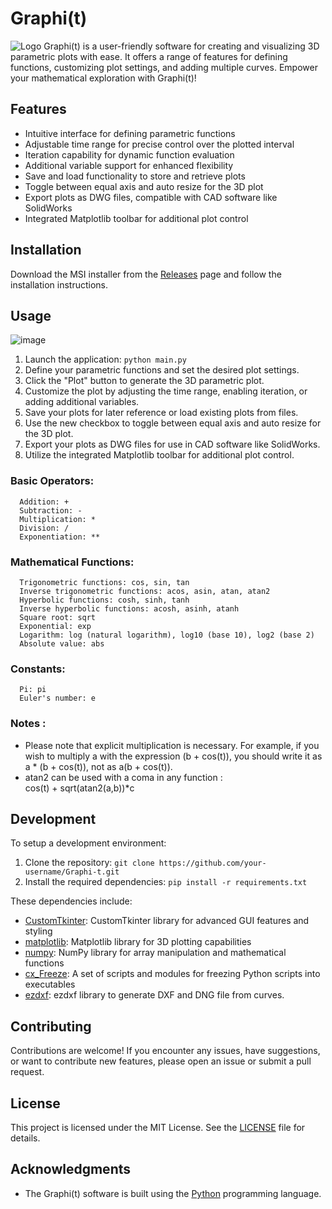 # Graphi(t)

![Logo](https://github.com/ninicksicard/Graphi-t-/assets/31396919/7cf71cce-077f-4667-a187-062d9bf675aa)
Graphi(t) is a user-friendly software for creating and visualizing 3D parametric plots with ease. It offers a range of features for defining functions, customizing plot settings, and adding multiple curves. Empower your mathematical exploration with Graphi(t)!

## Features

- Intuitive interface for defining parametric functions
- Adjustable time range for precise control over the plotted interval
- Iteration capability for dynamic function evaluation
- Additional variable support for enhanced flexibility
- Save and load functionality to store and retrieve plots
- Toggle between equal axis and auto resize for the 3D plot
- Export plots as DWG files, compatible with CAD software like SolidWorks
- Integrated Matplotlib toolbar for additional plot control

## Installation

Download the MSI installer from the [Releases](https://github.com/ninicksicard/Graphi-t-/releases) page and follow the installation instructions.

## Usage

![image](https://github.com/ninicksicard/Graphi-t-/assets/31396919/3644f5e3-68c0-46ba-94a5-e5b6449bd42a)

1. Launch the application: `python main.py`
2. Define your parametric functions and set the desired plot settings.
3. Click the "Plot" button to generate the 3D parametric plot.
4. Customize the plot by adjusting the time range, enabling iteration, or adding additional variables.
5. Save your plots for later reference or load existing plots from files.
6. Use the new checkbox to toggle between equal axis and auto resize for the 3D plot.
7. Export your plots as DWG files for use in CAD software like SolidWorks.
8. Utilize the integrated Matplotlib toolbar for additional plot control.

### Basic Operators:

      Addition: +
      Subtraction: -
      Multiplication: *
      Division: /
      Exponentiation: **

### Mathematical Functions:

      Trigonometric functions: cos, sin, tan
      Inverse trigonometric functions: acos, asin, atan, atan2
      Hyperbolic functions: cosh, sinh, tanh
      Inverse hyperbolic functions: acosh, asinh, atanh
      Square root: sqrt
      Exponential: exp
      Logarithm: log (natural logarithm), log10 (base 10), log2 (base 2)
      Absolute value: abs

### Constants:
      Pi: pi
      Euler's number: e

### Notes : 
- Please note that explicit multiplication is necessary. For example, if you wish to multiply a with the expression (b + cos(t)), you should write it as a * (b + cos(t)), not as a(b + cos(t)).
- atan2 can be used with a coma in any function :  
      cos(t) + sqrt(atan2(a,b))*c

## Development

To setup a development environment:

1. Clone the repository: `git clone https://github.com/your-username/Graphi-t.git`
2. Install the required dependencies: `pip install -r requirements.txt`

These dependencies include:
- [CustomTkinter](https://github.com/TomSchimansky/CustomTkinter): CustomTkinter library for advanced GUI features and styling
- [matplotlib](https://matplotlib.org/): Matplotlib library for 3D plotting capabilities
- [numpy](https://numpy.org/): NumPy library for array manipulation and mathematical functions
- [cx_Freeze](https://pypi.org/project/cx-Freeze/): A set of scripts and modules for freezing Python scripts into executables
- [ezdxf](https://github.com/mozman/ezdxf): ezdxf library to generate DXF and DNG file from curves.

## Contributing

Contributions are welcome! If you encounter any issues, have suggestions, or want to contribute new features, please open an issue or submit a pull request.

## License

This project is licensed under the MIT License. See the [LICENSE](LICENSE) file for details.

## Acknowledgments

- The Graphi(t) software is built using the [Python](https://www.python.org/) programming language.

